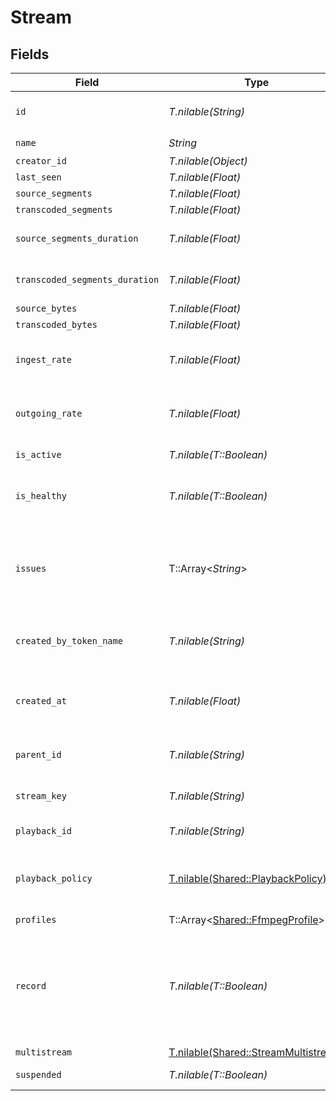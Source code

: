 # Stream


## Fields

| Field                                                                                                                 | Type                                                                                                                  | Required                                                                                                              | Description                                                                                                           | Example                                                                                                               |
| --------------------------------------------------------------------------------------------------------------------- | --------------------------------------------------------------------------------------------------------------------- | --------------------------------------------------------------------------------------------------------------------- | --------------------------------------------------------------------------------------------------------------------- | --------------------------------------------------------------------------------------------------------------------- |
| `id`                                                                                                                  | *T.nilable(String)*                                                                                                   | :heavy_minus_sign:                                                                                                    | N/A                                                                                                                   | de7818e7-610a-4057-8f6f-b785dc1e6f88                                                                                  |
| `name`                                                                                                                | *String*                                                                                                              | :heavy_check_mark:                                                                                                    | N/A                                                                                                                   | test_stream                                                                                                           |
| `creator_id`                                                                                                          | *T.nilable(Object)*                                                                                                   | :heavy_minus_sign:                                                                                                    | N/A                                                                                                                   |                                                                                                                       |
| `last_seen`                                                                                                           | *T.nilable(Float)*                                                                                                    | :heavy_minus_sign:                                                                                                    | N/A                                                                                                                   | 1587667174725                                                                                                         |
| `source_segments`                                                                                                     | *T.nilable(Float)*                                                                                                    | :heavy_minus_sign:                                                                                                    | N/A                                                                                                                   | 1                                                                                                                     |
| `transcoded_segments`                                                                                                 | *T.nilable(Float)*                                                                                                    | :heavy_minus_sign:                                                                                                    | N/A                                                                                                                   | 2                                                                                                                     |
| `source_segments_duration`                                                                                            | *T.nilable(Float)*                                                                                                    | :heavy_minus_sign:                                                                                                    | Duration of all the source segments, sec                                                                              | 1                                                                                                                     |
| `transcoded_segments_duration`                                                                                        | *T.nilable(Float)*                                                                                                    | :heavy_minus_sign:                                                                                                    | Duration of all the transcoded segments, sec                                                                          | 2                                                                                                                     |
| `source_bytes`                                                                                                        | *T.nilable(Float)*                                                                                                    | :heavy_minus_sign:                                                                                                    | N/A                                                                                                                   | 1                                                                                                                     |
| `transcoded_bytes`                                                                                                    | *T.nilable(Float)*                                                                                                    | :heavy_minus_sign:                                                                                                    | N/A                                                                                                                   | 2                                                                                                                     |
| `ingest_rate`                                                                                                         | *T.nilable(Float)*                                                                                                    | :heavy_minus_sign:                                                                                                    | Rate at which sourceBytes increases (bytes/second)                                                                    | 1                                                                                                                     |
| `outgoing_rate`                                                                                                       | *T.nilable(Float)*                                                                                                    | :heavy_minus_sign:                                                                                                    | Rate at which transcodedBytes increases (bytes/second)                                                                | 2                                                                                                                     |
| `is_active`                                                                                                           | *T.nilable(T::Boolean)*                                                                                               | :heavy_minus_sign:                                                                                                    | If currently active                                                                                                   |                                                                                                                       |
| `is_healthy`                                                                                                          | *T.nilable(T::Boolean)*                                                                                               | :heavy_minus_sign:                                                                                                    | Indicates whether the stream is healthy or not.                                                                       |                                                                                                                       |
| `issues`                                                                                                              | T::Array<*String*>                                                                                                    | :heavy_minus_sign:                                                                                                    | A string array of human-readable errors describing issues affecting<br/>the stream, if any.<br/>                      |                                                                                                                       |
| `created_by_token_name`                                                                                               | *T.nilable(String)*                                                                                                   | :heavy_minus_sign:                                                                                                    | Name of the token used to create this object                                                                          |                                                                                                                       |
| `created_at`                                                                                                          | *T.nilable(Float)*                                                                                                    | :heavy_minus_sign:                                                                                                    | Timestamp (in milliseconds) at which stream object was created                                                        | 1587667174725                                                                                                         |
| `parent_id`                                                                                                           | *T.nilable(String)*                                                                                                   | :heavy_minus_sign:                                                                                                    | Points to parent stream object                                                                                        | de7818e7-610a-4057-8f6f-b785dc1e6f88                                                                                  |
| `stream_key`                                                                                                          | *T.nilable(String)*                                                                                                   | :heavy_minus_sign:                                                                                                    | Used to form RTMP ingest URL                                                                                          | hgebdhhigq                                                                                                            |
| `playback_id`                                                                                                         | *T.nilable(String)*                                                                                                   | :heavy_minus_sign:                                                                                                    | Used to form playback URL                                                                                             | eaw4nk06ts2d0mzb                                                                                                      |
| `playback_policy`                                                                                                     | [T.nilable(Shared::PlaybackPolicy)](../../models/shared/playbackpolicy.md)                                            | :heavy_minus_sign:                                                                                                    | Whether the playback policy for a asset or stream is public or signed                                                 |                                                                                                                       |
| `profiles`                                                                                                            | T::Array<[Shared::FfmpegProfile](../../models/shared/ffmpegprofile.md)>                                               | :heavy_minus_sign:                                                                                                    | N/A                                                                                                                   |                                                                                                                       |
| `record`                                                                                                              | *T.nilable(T::Boolean)*                                                                                               | :heavy_minus_sign:                                                                                                    | Should this stream be recorded? Uses default settings. For more<br/>customization, create and configure an object store.<br/> | false                                                                                                                 |
| `multistream`                                                                                                         | [T.nilable(Shared::StreamMultistream)](../../models/shared/streammultistream.md)                                      | :heavy_minus_sign:                                                                                                    | N/A                                                                                                                   |                                                                                                                       |
| `suspended`                                                                                                           | *T.nilable(T::Boolean)*                                                                                               | :heavy_minus_sign:                                                                                                    | If currently suspended                                                                                                |                                                                                                                       |
